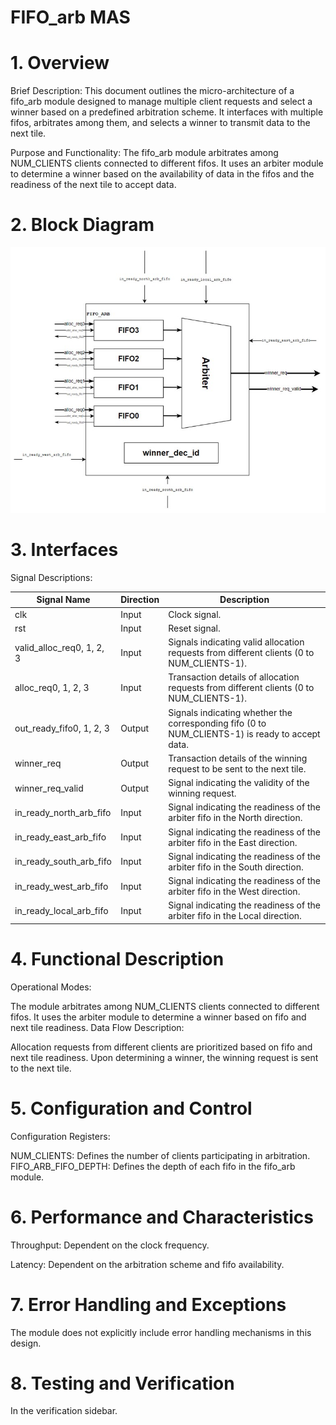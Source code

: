 # FIFO_arb MAS
# 1. Overview
Brief Description:
This document outlines the micro-architecture of a fifo_arb module designed to manage multiple client requests and select a winner based on a predefined arbitration scheme. It interfaces with multiple fifos, arbitrates among them, and selects a winner to transmit data to the next tile.

Purpose and Functionality:
The fifo_arb module arbitrates among NUM_CLIENTS clients connected to different fifos. It uses an arbiter module to determine a winner based on the availability of data in the fifos and the readiness of the next tile to accept data.

# 2. Block Diagram
![fifo_arb](/drawio/fifo_arb.jpg)

# 3. Interfaces
Signal Descriptions:

| Signal Name                   | Direction | Description                                                        |
|-------------------------------|-----------|--------------------------------------------------------------------|
| clk                           | Input     | Clock signal.                                                      |
| rst                           | Input     | Reset signal.                                                      |
| valid_alloc_req0, 1, 2, 3      | Input     | Signals indicating valid allocation requests from different clients (0 to NUM_CLIENTS-1). |
| alloc_req0, 1, 2, 3            | Input     | Transaction details of allocation requests from different clients (0 to NUM_CLIENTS-1). |
| out_ready_fifo0, 1, 2, 3       | Output    | Signals indicating whether the corresponding fifo (0 to NUM_CLIENTS-1) is ready to accept data. |
| winner_req                    | Output    | Transaction details of the winning request to be sent to the next tile. |
| winner_req_valid              | Output    | Signal indicating the validity of the winning request.              |
| in_ready_north_arb_fifo       | Input     | Signal indicating the readiness of the arbiter fifo in the North direction. |
| in_ready_east_arb_fifo        | Input     | Signal indicating the readiness of the arbiter fifo in the East direction.  |
| in_ready_south_arb_fifo       | Input     | Signal indicating the readiness of the arbiter fifo in the South direction. |
| in_ready_west_arb_fifo        | Input     | Signal indicating the readiness of the arbiter fifo in the West direction.  |
| in_ready_local_arb_fifo       | Input     | Signal indicating the readiness of the arbiter fifo in the Local direction. |

# 4. Functional Description
Operational Modes:

The module arbitrates among NUM_CLIENTS clients connected to different fifos.
It uses the arbiter module to determine a winner based on fifo and next tile readiness.
Data Flow Description:

Allocation requests from different clients are prioritized based on fifo and next tile readiness.
Upon determining a winner, the winning request is sent to the next tile.

# 5. Configuration and Control
Configuration Registers:

NUM_CLIENTS: Defines the number of clients participating in arbitration.  
FIFO_ARB_FIFO_DEPTH: Defines the depth of each fifo in the fifo_arb module.

# 6. Performance and Characteristics
Throughput:
Dependent on the clock frequency.

Latency:
Dependent on the arbitration scheme and fifo availability.

# 7. Error Handling and Exceptions
The module does not explicitly include error handling mechanisms in this design.

# 8. Testing and Verification
In the verification sidebar.
